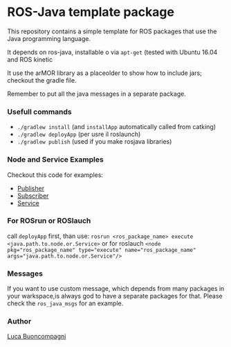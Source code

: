 # ROS-Java template package

This repository contains a simple template for ROS packages that use the Java programming language.

It depends on ros-java, installable o via `apt-get`  (tested with Ubuntu 16.04 and ROS kinetic

It use the arMOR library as a placeolder to show how to include jars; checkout the gradle file.

Remember to put all the java messages in a separate package.

### Usefull commands

- `./gradlew install` (and `installApp` automatically called from catking)
- `./gradlew deployApp` (per usre il roslaunch)
- `./gradlew publish` (used if you make rosjava libraries)

### Node and Service Examples

Checkout this code for examples:
- [Publisher](https://github.com/guiklink/ME495_Rosjava_Startup/blob/master/my_pub_sub_tutorial/src/main/java/com/github/rosjava_catkin_package_a/my_pub_sub_tutorial/Talker.java)
- [Subscriber](https://github.com/guiklink/ME495_Rosjava_Startup/blob/master/my_pub_sub_tutorial/src/main/java/com/github/rosjava_catkin_package_a/my_pub_sub_tutorial/Listener.java)
- [Service](http://wiki.ros.org/rosjava_build_tools/Tutorials/indigo/UsingServices)

### For ROSrun or ROSlauch

call `deployApp` first, than use:
``
 rosrun <ros_package_name> execute <java.path.to.node.or.Service>
``
or for roslauch
``
 <node pkg="ros_package_name" type="execute" name="ros_package_name" args="java.path.to.node.or.Service"/>
``

### Messages

If you want to use custom message, which depends from many packages in your warkspace,is always god to have a separate packages for that. Please check the `ros_java_msgs` for an example.

### Author

[Luca Buoncompagni](mailto:luca.buoncompagni@edu.unige.it)
